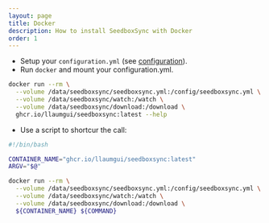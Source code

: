 ```yaml
---
layout: page
title: Docker
description: How to install SeedboxSync with Docker
order: 1
---
```


* Setup your `configuration.yml` (see [configuration](https://llaumgui.github.io/seedboxsync/configuration.html)).
* Run `docker` and mount your configuration.yml.

```bash
docker run --rm \
  --volume /data/seedboxsync/seedboxsync.yml:/config/seedboxsync.yml \
  --volume /data/seedboxsync/watch:/watch \
  --volume /data/seedboxsync/download:/download \
  ghcr.io/llaumgui/seedboxsync:latest --help
```

* Use a script to shortcur the call:

```bash
#!/bin/bash

CONTAINER_NAME="ghcr.io/llaumgui/seedboxsync:latest"
ARGV="$@"

docker run --rm \
  --volume /data/seedboxsync/seedboxsync.yml:/config/seedboxsync.yml \
  --volume /data/seedboxsync/watch:/watch \
  --volume /data/seedboxsync/download:/download \
  ${CONTAINER_NAME} ${COMMAND}
```
